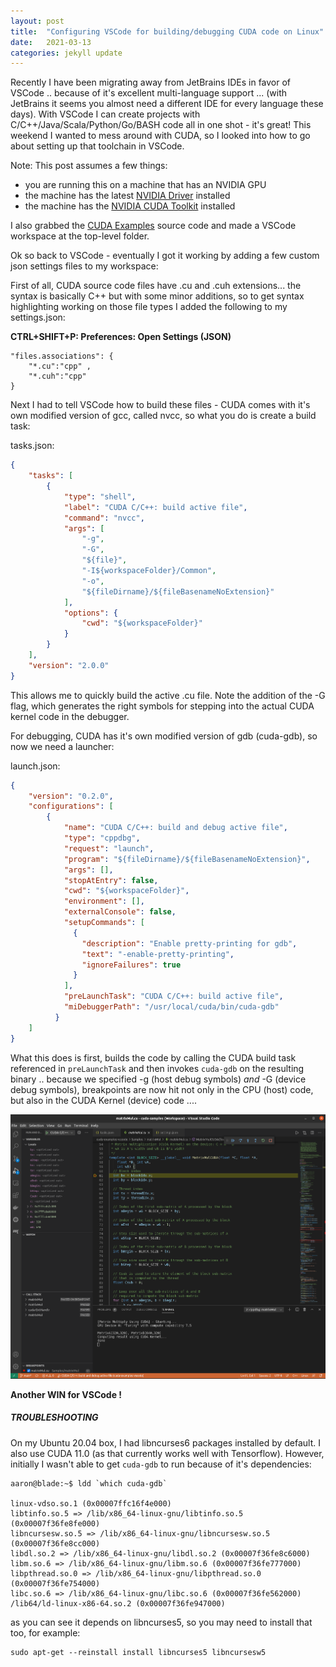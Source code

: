 ```yaml
---
layout: post
title:  "Configuring VSCode for building/debugging CUDA code on Linux"
date:   2021-03-13
categories: jekyll update
---
```

Recently I have been migrating away from JetBrains IDEs in favor of VSCode .. because of it's excellent 
multi-language support ... (with JetBrains it seems you almost need a different IDE for every language these days).
With VSCode I can create projects with C/C++/Java/Scala/Python/Go/BASH code all in one shot - it's great!
This weekend I wanted to mess around with CUDA, so I looked into how to go about setting up that toolchain in VSCode.

Note: This post assumes a few things:
- you are running this on a machine that has an NVIDIA GPU
- the machine has the latest [NVIDIA Driver](https://www.nvidia.com/en-us/drivers/unix/) installed
- the machine has the [NVIDIA CUDA Toolkit](https://docs.nvidia.com/cuda/index.html) installed

I also grabbed the [CUDA Examples](https://github.com/NVIDIA/cuda-samples) source code and made a VSCode workspace at the top-level folder.

Ok so back to VSCode - eventually I got it working by adding a few custom json settings files to my workspace:

First of all, CUDA source code files have .cu and .cuh extensions... the syntax is basically C++ but with some minor 
additions, so to get syntax highlighting working on those file types I added the following to my settings.json:

 
__CTRL+SHIFT+P: Preferences: Open Settings (JSON)__

	"files.associations": {
        "*.cu":"cpp" ,
        "*.cuh":"cpp"  
    }

Next I had to tell VSCode how to build these files - CUDA comes with it's own modified version of gcc, called nvcc, so
what you do is create a build task:

tasks.json:

```json
{
    "tasks": [
        {
            "type": "shell",
            "label": "CUDA C/C++: build active file",
            "command": "nvcc",
            "args": [
                "-g",
                "-G",
                "${file}",
                "-I${workspaceFolder}/Common",
                "-o",
                "${fileDirname}/${fileBasenameNoExtension}"
            ],
            "options": {
                "cwd": "${workspaceFolder}"
            }
        }
    ],
    "version": "2.0.0"
}
```

This allows me to quickly build the active .cu file. Note the addition of the -G flag, which generates the right symbols 
for stepping into the actual CUDA kernel code in the debugger.

For debugging, CUDA has it's own modified version of gdb (cuda-gdb), so now we need a launcher:

launch.json:
```json
{
    "version": "0.2.0",
    "configurations": [
        {
            "name": "CUDA C/C++: build and debug active file",
            "type": "cppdbg",
            "request": "launch",
            "program": "${fileDirname}/${fileBasenameNoExtension}",
            "args": [],
            "stopAtEntry": false,
            "cwd": "${workspaceFolder}",
            "environment": [],
            "externalConsole": false,
            "setupCommands": [
              {
                "description": "Enable pretty-printing for gdb",
                "text": "-enable-pretty-printing",
                "ignoreFailures": true
              }
            ],
            "preLaunchTask": "CUDA C/C++: build active file",
            "miDebuggerPath": "/usr/local/cuda/bin/cuda-gdb"
          }
    ]
}
```

What this does is first, builds the code by calling the CUDA build task referenced in `preLaunchTask` and then invokes `cuda-gdb` on 
the resulting binary .. because we specified -g (host debug symbols) *and* -G (device debug symbols), breakpoints are
now hit not only in the CPU (host) code, but also in the CUDA Kernel (device) code ....

![CUDA Debugging](/assets/images/cuda-dbg.png)

__Another WIN for VSCode !__  

##### TROUBLESHOOTING

On my Ubuntu 20.04 box, I had libncurses6 packages installed by default. I also use CUDA 11.0 (as that currently works well with Tensorflow). 
However, initially I wasn't able to get `cuda-gdb` to run because of it's dependencies:
	
	aaron@blade:~$ ldd `which cuda-gdb`
	
	linux-vdso.so.1 (0x00007ffc16f4e000)
	libtinfo.so.5 => /lib/x86_64-linux-gnu/libtinfo.so.5 (0x00007f36fe8fe000)
	libncursesw.so.5 => /lib/x86_64-linux-gnu/libncursesw.so.5 (0x00007f36fe8cc000)
	libdl.so.2 => /lib/x86_64-linux-gnu/libdl.so.2 (0x00007f36fe8c6000)
	libm.so.6 => /lib/x86_64-linux-gnu/libm.so.6 (0x00007f36fe777000)
	libpthread.so.0 => /lib/x86_64-linux-gnu/libpthread.so.0 (0x00007f36fe754000)
	libc.so.6 => /lib/x86_64-linux-gnu/libc.so.6 (0x00007f36fe562000)
	/lib64/ld-linux-x86-64.so.2 (0x00007f36fe947000)

as you can see it depends on libncurses5, so you may need to install that too, for example:

	sudo apt-get --reinstall install libncurses5 libncursesw5